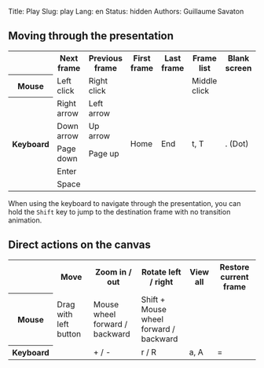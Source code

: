 Title: Play
Slug: play
Lang: en
Status: hidden
Authors: Guillaume Savaton

Moving through the presentation
-------------------------------

<table>
    <tr>
        <th></th>
        <th>Next frame</th>
        <th>Previous frame</th>
        <th>First frame</th>
        <th>Last frame</th>
        <th>Frame list</th>
        <th>Blank screen</th>
    </tr>
    <tr>
        <th>Mouse</th>
        <td>Left click</td>
        <td>Right click</td>
        <td></td>
        <td></td>
        <td>Middle click</td>
        <td></td>
    </tr>
    <tr>
        <th rowspan="5">Keyboard</th>
        <td>Right arrow</td>
        <td>Left arrow</td>
        <td rowspan="5">Home</td>
        <td rowspan="5">End</td>
        <td rowspan="5">t, T</td>
        <td rowspan="5">. (Dot)</td>
    </tr>
    <tr>
        <td>Down arrow</td>
        <td>Up arrow</td>
    </tr>
    <tr>
        <td>Page down</td>
        <td>Page up</td>
    </tr>
    <tr>
        <td>Enter</td>
        <td></td>
    </tr>
    <tr>
        <td>Space</td>
        <td></td>
    </tr>
</table>

When using the keyboard to navigate through the presentation, you can
hold the `Shift` key to jump to the destination frame with no transition animation.

Direct actions on the canvas
----------------------------

<table>
    <tr>
        <th></th>
        <th>Move</th>
        <th>Zoom in / out</th>
        <th>Rotate left / right</th>
        <th>View all</th>
        <th>Restore current frame</th>
    </tr>
    <tr>
        <th>Mouse</th>
        <td>Drag with left button</td>
        <td>Mouse wheel<br>forward / backward</td>
        <td>Shift + Mouse wheel<br>forward / backward</td>
        <td></td>
        <td></td>
    </tr>
    <tr>
        <th>Keyboard</th>
        <td></td>
        <td>+ / -</td>
        <td>r / R</td>
        <td>a, A</td>
        <td>=</td>
    </tr>
</table>
